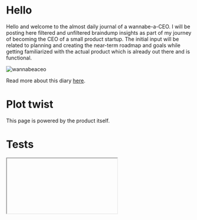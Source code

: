 # Hello

Hello and welcome to the almost daily journal of a wannabe-a-CEO. I will be posting here filtered and unfiltered braindump insights as part of my journey of becoming the CEO of a small product startup. The initial input will be related to planning and creating the near-term roadmap and goals while getting familiarized with the actual product which is already out there and is functional. 

![wannabeaceo](https://github.com/Daniellappv/my-first-repo/assets/45828069/f831a42c-0bc3-4d81-825f-c56cd4309668)

Read more about this diary [here](https://diary-of-a-wannabe-ceo.datahub.io/about).

# Plot twist

This page is powered by the product itself. 

# Tests

<Iframe
  data={{
    url: 'https://lookerstudio.google.com/embed/reporting/1ddb773f-0254-4c9c-9b5c-b70602688bb3/page/2nwRB'
  }}
  style={{
    height: '100%',
    width: '100%'
  }}
/>


## Jan 22

* BUG: Capturing here a bug related to rendering checklists (see Jan 12 and Jan 19 notes below). TO BE FIXED.
* QUESTION: on my way to exploring the syntax and experimenting with the product, I broke my [First hand experience page](https://diary-of-a-wannabe-ceo.datahub.io/first-hand-experience) because I had added a piece of code without backticks. I need to understand more about how this works and how it is supposed to get rendered. 


## Jan 19 Simplifying the short-term plan 

* [ ] Frame the MVP
* [ ] Set the timeline, eg. 2-3 months from now
* [ ] Set 2-3 success metrics
 * [ ] Eg. 5 users by X date
* [ ] Create the backlog of issues
 * [ ] Start assigning them to the team
 * [ ] Schedule meetings to check progress
* [ ] How do we market it (Marketing)

## Jan 12 2024 Planning the plan

### TODOs Brain dump 

* [ ] Create a business plan
  * [ ] Define key success metrics
  * [ ] Set the timeframe
* [ ] Define needed resources
  * [ ] Money-wise
  * [ ] Team-wise
* [ ] Create the product roadmap
* [ ] Create a marketing strategy/plan
* [ ] Build a customer base
* [ ] Review and evaluate
  * [ ] Success metrics achieved?
* [ ] Re-shape where / if needed

